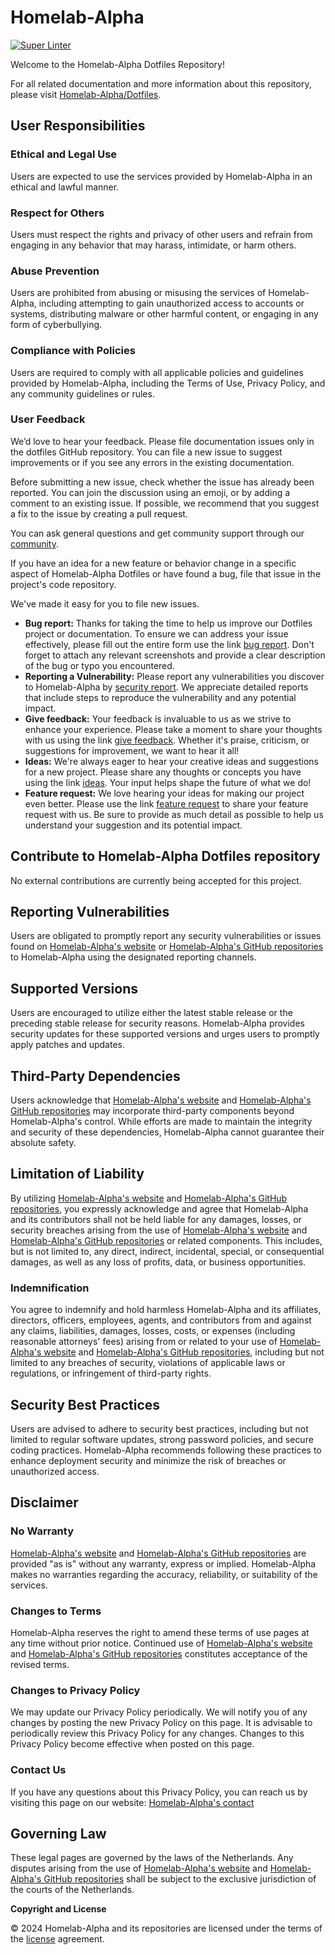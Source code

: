 # Homelab-Alpha

[![Super Linter](https://github.com/homelab-alpha/dotfiles/actions/workflows/super_linter.yml/badge.svg)](https://github.com/homelab-alpha/dotfiles/actions/workflows/super_linter.yml)

Welcome to the Homelab-Alpha Dotfiles Repository!

For all related documentation and more information about this repository, please
visit [Homelab-Alpha/Dotfiles].

## User Responsibilities

### Ethical and Legal Use

Users are expected to use the services provided by Homelab-Alpha in an ethical
and lawful manner.

### Respect for Others

Users must respect the rights and privacy of other users and refrain from
engaging in any behavior that may harass, intimidate, or harm others.

### Abuse Prevention

Users are prohibited from abusing or misusing the services of Homelab-Alpha,
including attempting to gain unauthorized access to accounts or systems,
distributing malware or other harmful content, or engaging in any form of
cyberbullying.

### Compliance with Policies

Users are required to comply with all applicable policies and guidelines
provided by Homelab-Alpha, including the Terms of Use, Privacy Policy, and any
community guidelines or rules.

### User Feedback

We’d love to hear your feedback. Please file documentation issues only in the
dotfiles GitHub repository. You can file a new issue to suggest improvements or
if you see any errors in the existing documentation.

Before submitting a new issue, check whether the issue has already been
reported. You can join the discussion using an emoji, or by adding a comment to
an existing issue. If possible, we recommend that you suggest a fix to the issue
by creating a pull request.

You can ask general questions and get community support through our [community].

If you have an idea for a new feature or behavior change in a specific aspect of
Homelab-Alpha Dotfiles or have found a bug, file that issue in the project's
code repository.

We've made it easy for you to file new issues.

- **Bug report:** Thanks for taking the time to help us improve our Dotfiles
  project or documentation. To ensure we can address your issue effectively,
  please fill out the entire form use the link [bug report]. Don't forget to
  attach any relevant screenshots and provide a clear description of the bug or
  typo you encountered.
- **Reporting a Vulnerability:** Please report any vulnerabilities you discover
  to Homelab-Alpha by [security report]. We appreciate detailed reports that
  include steps to reproduce the vulnerability and any potential impact.
- **Give feedback:** Your feedback is invaluable to us as we strive to enhance
  your experience. Please take a moment to share your thoughts with us using the
  link [give feedback]. Whether it's praise, criticism, or suggestions for
  improvement, we want to hear it all!
- **Ideas:** We're always eager to hear your creative ideas and suggestions for
  a new project. Please share any thoughts or concepts you have using the link
  [ideas]. Your input helps shape the future of what we do!
- **Feature request:** We love hearing your ideas for making our project even
  better. Please use the link [feature request] to share your feature request
  with us. Be sure to provide as much detail as possible to help us understand
  your suggestion and its potential impact.

## Contribute to Homelab-Alpha Dotfiles repository

No external contributions are currently being accepted for this project.

## Reporting Vulnerabilities

Users are obligated to promptly report any security vulnerabilities or issues
found on [Homelab-Alpha's website] or [Homelab-Alpha's GitHub repositories] to
Homelab-Alpha using the designated reporting channels.

## Supported Versions

Users are encouraged to utilize either the latest stable release or the
preceding stable release for security reasons. Homelab-Alpha provides security
updates for these supported versions and urges users to promptly apply patches
and updates.

## Third-Party Dependencies

Users acknowledge that [Homelab-Alpha's website] and [Homelab-Alpha's GitHub
repositories] may incorporate third-party components beyond Homelab-Alpha's
control. While efforts are made to maintain the integrity and security of these
dependencies, Homelab-Alpha cannot guarantee their absolute safety.

## Limitation of Liability

By utilizing [Homelab-Alpha's website] and [Homelab-Alpha's GitHub
repositories], you expressly acknowledge and agree that Homelab-Alpha and its
contributors shall not be held liable for any damages, losses, or security
breaches arising from the use of [Homelab-Alpha's website] and [Homelab-Alpha's
GitHub repositories] or related components. This includes, but is not limited
to, any direct, indirect, incidental, special, or consequential damages, as well
as any loss of profits, data, or business opportunities.

### Indemnification

You agree to indemnify and hold harmless Homelab-Alpha and its affiliates,
directors, officers, employees, agents, and contributors from and against any
claims, liabilities, damages, losses, costs, or expenses (including reasonable
attorneys' fees) arising from or related to your use of [Homelab-Alpha's
website] and [Homelab-Alpha's GitHub repositories], including but not limited to
any breaches of security, violations of applicable laws or regulations, or
infringement of third-party rights.

## Security Best Practices

Users are advised to adhere to security best practices, including but not
limited to regular software updates, strong password policies, and secure coding
practices. Homelab-Alpha recommends following these practices to enhance
deployment security and minimize the risk of breaches or unauthorized access.

## Disclaimer

### No Warranty

[Homelab-Alpha's website] and [Homelab-Alpha's GitHub repositories] are provided
"as is" without any warranty, express or implied. Homelab-Alpha makes no
warranties regarding the accuracy, reliability, or suitability of the services.

### Changes to Terms

Homelab-Alpha reserves the right to amend these terms of use pages at any time
without prior notice. Continued use of [Homelab-Alpha's website] and
[Homelab-Alpha's GitHub repositories] constitutes acceptance of the revised
terms.

### Changes to Privacy Policy

We may update our Privacy Policy periodically. We will notify you of any changes
by posting the new Privacy Policy on this page. It is advisable to periodically
review this Privacy Policy for any changes. Changes to this Privacy Policy
become effective when posted on this page.

### Contact Us

If you have any questions about this Privacy Policy, you can reach us by
visiting this page on our website: [Homelab-Alpha's contact]

## Governing Law

These legal pages are governed by the laws of the Netherlands. Any disputes
arising from the use of [Homelab-Alpha's website] and [Homelab-Alpha's GitHub
repositories] shall be subject to the exclusive jurisdiction of the courts of
the Netherlands.

**Copyright and License**

&copy; 2024 Homelab-Alpha and its repositories are licensed under the terms of
the [license] agreement.

[Homelab-Alpha/Dotfiles]: https://homelab-alpha.nl/dotfiles
[Homelab-Alpha's website]: https://homelab-alpha.nl
[Homelab-Alpha's GitHub repositories]: https://github.com/homelab-alpha
[community]: https://github.com/homelab-alpha/dotfiles/discussions
[bug report]:
  https://github.com/homelab-alpha/dotfiles/issues/new?assignees=homelab-alpha&labels=bug&projects=&template=bug_report.yml
[security report]:
  https://github.com/homelab-alpha/dotfiles/issues/new?assignees=homelab-alpha&labels=security&projects=&template=security_report.yml
[give feedback]:
  https://github.com/homelab-alpha/dotfiles/discussions/categories/feedback
[ideas]: https://github.com/homelab-alpha/dotfiles/discussions/categories/ideas
[feature request]:
  https://github.com/homelab-alpha/dotfiles/issues/new?assignees=homelab-alpha&labels=feature+request&projects=&template=feature_request.yml
[Homelab-Alpha's contact]: https://homelab-alpha.nl/contact
[license]: LICENSE.md
